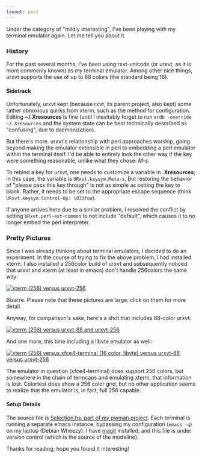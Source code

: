 ```yaml
---
layout: post
---
```


Under the category of "mildly interesting", I've been playing with my terminal
emulator again.  Let me tell you about it.

### History

For the past several months, I've been using rxvt-unicode (or urxvt, as it is
more commonly known) as my terminal emulator.  Among other nice things, urxvt
supports the use of up to 88 colors (the standard being 16).  

#### Sidetrack

Unfortunately, urxvt kept (because rxvt, its parent project, also kept) some
rather obnoxious quirks from xterm, such as the method for configuration.
Editing **~/.Xresources** is fine (until I inevitably forget to run `xrdb
-override ~/.Xresources` and the system state can be best technically
described as "confusing", due to daemonization).

But there's more.  urxvt's relationship with perl approaches worship, going
beyond making the emulator extensible in perl to embedding a perl emulator
within the terminal itself.  I'd be able to entirely look the other way if the
key were something reasonable, unlike what they chose: *M-s*.

To rebind a key for urxvt, one needs to customize a variable in
**.Xresources**; in this case, the variable is `URxvt.keysym.Meta-s`.  But
restoring the behavior of "please pass this key through" is not as simple as
setting the key to blank.  Rather, it needs to be set to the appropriate
escape sequence (think `URxvt.keysym.Control-Up: \033foo`).

If anyone arrives here due to a similar problem, I resolved the conflict by
setting `URxvt.perl-ext-common` to not include "default", which causes it to
no longer embed the perl interpreter.

### Pretty Pictures

Since I was already thinking about terminal emulators, I decided to do an
experiment.  In the course of trying to fix the above problem, I had installed
xterm.  I also installed a 256color build of urxvt and subsequently noticed
that urxvt and xterm (at least in emacs) don't handle 256colors the same way:

[<img src="http://mivehind.net/media/get-medium/0"
alt="xterm (256) versus urxvt-256" align=center />](http://mivehind.net/media/get-medium/0)

Bizarre.  Please note that these pictures are large; click on them for more
detail.

Anyway, for comparison's sake, here's a shot that includes 88-color urxvt:

[<img src="http://mivehind.net/media/get-medium/1"
alt="xterm (256) versus urxvt-88 and urxvt-256" align=center />](http://mivehind.net/media/get-medium/1)

And one more, this time including a libvte emulator as well:

[<img src="http://mivehind.net/media/get-medium/2"
alt="xterm (256) versus xfce4-terminal (16 color, libvte) versus urxvt-88 versus urxvt-256"
align=center />](http://mivehind.net/media/get-medium/2)

The emulator in question (xfce4-terminal) does support 256 colors, but
somewhere in the chain of termcaps and emulating xterm, that information is
lost.  Colortest does show a 256 color grid, but no other application seems to
realize that the emulator is, in fact, full 256 capable.

#### Setup Details

The source file is
[Selection.hs, part of my pwman project](https://github.com/frozencemetery/pwman/blob/master/src/Selection.hs).
Each terminal is running a separate emacs instance, bypassing my configuration
(`emacs -q`) on my laptop (Debian Wheezy).  I have
[magit](https://github.com/magit/magit) installed, and this file is under
version control (which is the source of the modeline).

Thanks for reading; hope you found it interesting!
